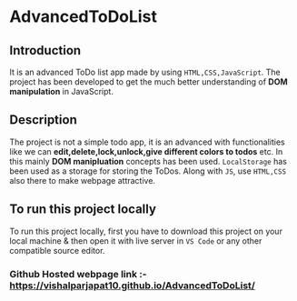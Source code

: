 # AdvancedToDoList

## Introduction
It is an advanced ToDo list app made by using `HTML,CSS,JavaScript`. The project has been developed to get the much better understanding of **DOM manipulation** 
in JavaScript.

## Description
The project is not a simple todo app, it is an advanced with functionalities like we can **edit,delete,lock,unlock,give different colors to todos** etc. In this 
mainly **DOM manipluation** concepts has been used. `LocalStorage` has been used as a storage for storing the ToDos. Along with `JS`, use `HTML,CSS` also there to 
make webpage attractive.

## To run this project locally
To run this project locally, first you have to download this project on your local machine & then open it with live server in `VS Code` or any other compatible 
source editor.

### Github Hosted webpage link :- https://vishalparjapat10.github.io/AdvancedToDoList/

